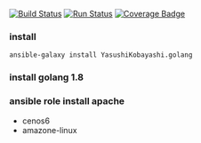 [![Build Status](https://travis-ci.org/YasushiKobayashi/ansible-golang.svg?branch=master)](https://travis-ci.org/YasushiKobayashi/ansible-golang)
[![Run Status](https://api.shippable.com/projects/597c960a8882530700b3e7db/badge?branch=master)](https://app.shippable.com/github/YasushiKobayashi/ansible-golang)
[![Coverage Badge](https://api.shippable.com/projects/597c960a8882530700b3e7db/coverageBadge?branch=master)](https://app.shippable.com/github/YasushiKobayashi/ansible-golang)


### install
`ansible-galaxy install YasushiKobayashi.golang`

### install golang 1.8

### ansible role install apache
- cenos6
- amazone-linux
